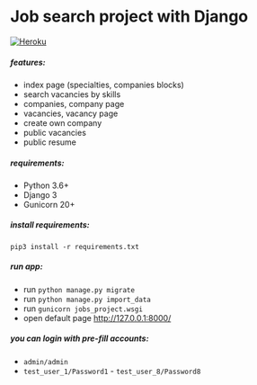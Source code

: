 Job search project with Django
==================
[![Heroku](https://heroku-badge.herokuapp.com/?app=django-stepik-jobs&style=flat)](https://django-stepik-jobs.herokuapp.com)

##### features:
 - index page (specialties, companies blocks)
 - search vacancies by skills
 - companies, company page
 - vacancies, vacancy page
 - create own company
 - public vacancies
 - public resume
 
##### requirements:
 - Python 3.6+
 - Django 3
 - Gunicorn 20+

##### install requirements:
`pip3 install -r requirements.txt`

##### run app:
 - run `python manage.py migrate`
 - run `python manage.py import_data`
 - run `gunicorn jobs_project.wsgi`
 - open default page http://127.0.0.1:8000/
 
##### you can login with pre-fill accounts: 
 - `admin/admin`
 - `test_user_1/Password1` - `test_user_8/Password8`
